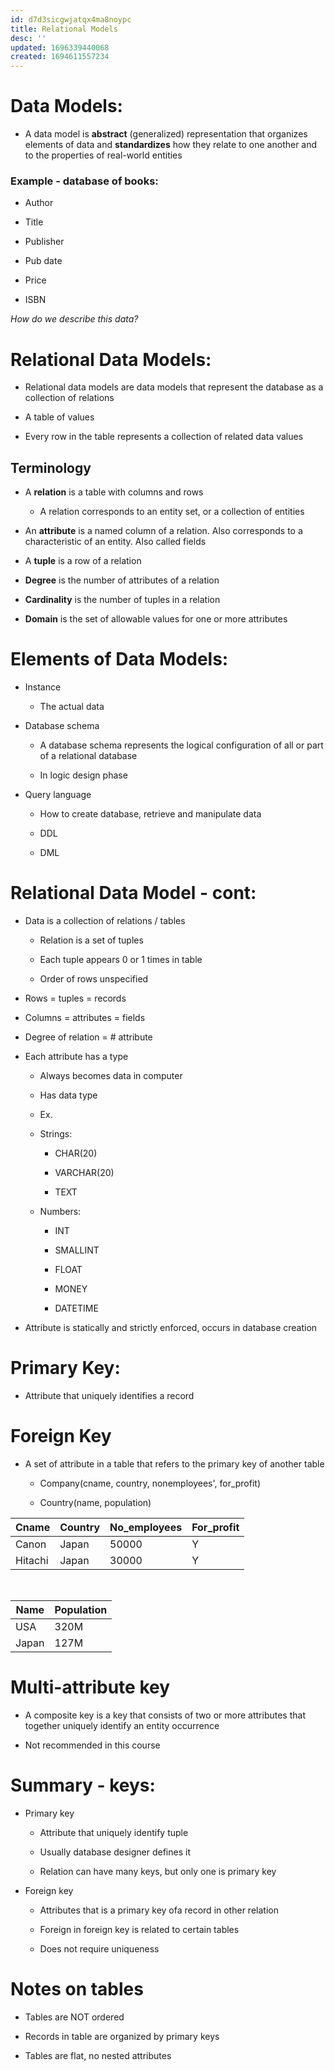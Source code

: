 ```yaml
---
id: d7d3sicgwjatqx4ma8noypc
title: Relational Models
desc: ''
updated: 1696339440068
created: 1694611557234
---
```

# Data Models:

-   A data model is **abstract** (generalized) representation that organizes elements of data and **standardizes** how they relate to one another and to the properties of real-world entities

### Example - database of books:

-   Author

-   Title

-   Publisher

-   Pub date

-   Price

-   ISBN

*How do we describe this data?*

# Relational Data Models:

-   Relational data models are data models that represent the database as a collection of relations

-   A table of values

-   Every row in the table represents a collection of related data values

## Terminology

-   A **relation** is a table with columns and rows

    -   A relation corresponds to an entity set, or a collection of entities

-   An **attribute** is a named column of a relation. Also corresponds to a characteristic of an entity. Also called fields

-   A **tuple** is a row of a relation

-   **Degree** is the number of attributes of a relation

-   **Cardinality** is the number of tuples in a relation

-   **Domain** is the set of allowable values for one or more attributes

# Elements of Data Models:

-   Instance

    -   The actual data

-   Database schema

    -   A database schema represents the logical configuration of all or part of a relational database

    -   In logic design phase

-   Query language

    -   How to create database, retrieve and manipulate data

    -   DDL

    -   DML
# Relational Data Model - cont:

-   Data is a collection of relations / tables

    -   Relation is a set of tuples

    -   Each tuple appears 0 or 1 times in table

    -   Order of rows unspecified

-   Rows = tuples = records

-   Columns = attributes = fields

-   Degree of relation = \# attribute

-   Each attribute has a type

    -   Always becomes data in computer

    -   Has data type

    -   Ex.

    -   Strings:

        -   CHAR(20)

        -   VARCHAR(20)

        -   TEXT

    -   Numbers:

        -   INT

        -   SMALLINT

        -   FLOAT

        -   MONEY

        -   DATETIME

-   Attribute is statically and strictly enforced, occurs in database creation
# Primary Key:

-   Attribute that uniquely identifies a record
# Foreign Key

-   A set of attribute in a table that refers to the primary key of another table

    -   Company(cname, country, nonemployees\', for_profit)

    -   Country(name, population)

| Cname   | Country | No_employees | For_profit |
|---------|---------|--------------|------------|
| Canon   | Japan   | 50000        | Y          |
| Hitachi | Japan   | 30000        | Y          |

 

| Name  | Population |
|-------|------------|
| USA   | 320M       |
| Japan | 127M       |
# Multi-attribute key

-   A composite key is a key that consists of two or more attributes that together uniquely identify an entity occurrence

-   Not recommended in this course
# Summary - keys:

-   Primary key

    -   Attribute that uniquely identify tuple

    -   Usually database designer defines it

    -   Relation can have many keys, but only one is primary key

-   Foreign key

    -   Attributes that is a primary key ofa record in other relation

    -   Foreign in foreign key is related to certain tables

    -   Does not require uniqueness
# Notes on tables

-   Tables are NOT ordered

-   Records in table are organized by primary keys

-   Tables are flat, no nested attributes